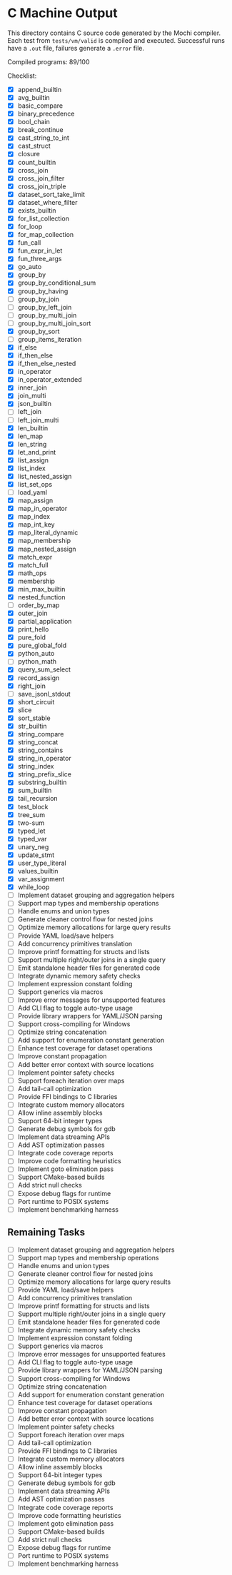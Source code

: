 # C Machine Output

This directory contains C source code generated by the Mochi compiler. Each test from `tests/vm/valid` is compiled and executed. Successful runs have a `.out` file, failures generate a `.error` file.

Compiled programs: 89/100

Checklist:

- [x] append_builtin
- [x] avg_builtin
- [x] basic_compare
- [x] binary_precedence
- [x] bool_chain
- [x] break_continue
- [x] cast_string_to_int
- [x] cast_struct
- [x] closure
- [x] count_builtin
- [x] cross_join
- [x] cross_join_filter
- [x] cross_join_triple
- [x] dataset_sort_take_limit
- [x] dataset_where_filter
- [x] exists_builtin
- [x] for_list_collection
- [x] for_loop
- [x] for_map_collection
- [x] fun_call
- [x] fun_expr_in_let
- [x] fun_three_args
- [x] go_auto
- [x] group_by
- [x] group_by_conditional_sum
- [x] group_by_having
- [ ] group_by_join
- [ ] group_by_left_join
- [ ] group_by_multi_join
- [ ] group_by_multi_join_sort
- [x] group_by_sort
- [ ] group_items_iteration
- [x] if_else
- [x] if_then_else
- [x] if_then_else_nested
- [x] in_operator
- [x] in_operator_extended
- [x] inner_join
- [x] join_multi
- [x] json_builtin
- [ ] left_join
- [ ] left_join_multi
- [x] len_builtin
- [x] len_map
- [x] len_string
- [x] let_and_print
- [x] list_assign
- [x] list_index
- [x] list_nested_assign
- [x] list_set_ops
- [ ] load_yaml
- [x] map_assign
- [x] map_in_operator
- [x] map_index
- [x] map_int_key
- [x] map_literal_dynamic
- [x] map_membership
- [x] map_nested_assign
- [x] match_expr
- [x] match_full
- [x] math_ops
- [x] membership
- [x] min_max_builtin
- [x] nested_function
- [ ] order_by_map
- [x] outer_join
- [x] partial_application
- [x] print_hello
- [x] pure_fold
- [x] pure_global_fold
- [x] python_auto
- [ ] python_math
- [x] query_sum_select
- [x] record_assign
- [x] right_join
- [ ] save_jsonl_stdout
- [x] short_circuit
- [x] slice
- [x] sort_stable
- [x] str_builtin
- [x] string_compare
- [x] string_concat
- [x] string_contains
- [x] string_in_operator
- [x] string_index
- [x] string_prefix_slice
- [x] substring_builtin
- [x] sum_builtin
- [x] tail_recursion
- [x] test_block
- [x] tree_sum
- [x] two-sum
- [x] typed_let
- [x] typed_var
- [x] unary_neg
- [x] update_stmt
- [x] user_type_literal
- [x] values_builtin
- [x] var_assignment
- [x] while_loop
- [ ] Implement dataset grouping and aggregation helpers
- [ ] Support map types and membership operations
- [ ] Handle enums and union types
- [ ] Generate cleaner control flow for nested joins
- [ ] Optimize memory allocations for large query results
- [ ] Provide YAML load/save helpers
- [ ] Add concurrency primitives translation
- [ ] Improve printf formatting for structs and lists
- [ ] Support multiple right/outer joins in a single query
- [ ] Emit standalone header files for generated code
- [ ] Integrate dynamic memory safety checks
- [ ] Implement expression constant folding
- [ ] Support generics via macros
- [ ] Improve error messages for unsupported features
- [ ] Add CLI flag to toggle auto-type usage
- [ ] Provide library wrappers for YAML/JSON parsing
- [ ] Support cross-compiling for Windows
- [ ] Optimize string concatenation
- [ ] Add support for enumeration constant generation
- [ ] Enhance test coverage for dataset operations
- [ ] Improve constant propagation
- [ ] Add better error context with source locations
- [ ] Implement pointer safety checks
- [ ] Support foreach iteration over maps
- [ ] Add tail-call optimization
- [ ] Provide FFI bindings to C libraries
- [ ] Integrate custom memory allocators
- [ ] Allow inline assembly blocks
- [ ] Support 64-bit integer types
- [ ] Generate debug symbols for gdb
- [ ] Implement data streaming APIs
- [ ] Add AST optimization passes
- [ ] Integrate code coverage reports
- [ ] Improve code formatting heuristics
- [ ] Implement goto elimination pass
- [ ] Support CMake-based builds
- [ ] Add strict null checks
- [ ] Expose debug flags for runtime
- [ ] Port runtime to POSIX systems
- [ ] Implement benchmarking harness
## Remaining Tasks
- [ ] Implement dataset grouping and aggregation helpers
- [ ] Support map types and membership operations
- [ ] Handle enums and union types
- [ ] Generate cleaner control flow for nested joins
- [ ] Optimize memory allocations for large query results
- [ ] Provide YAML load/save helpers
- [ ] Add concurrency primitives translation
- [ ] Improve printf formatting for structs and lists
- [ ] Support multiple right/outer joins in a single query
- [ ] Emit standalone header files for generated code
- [ ] Integrate dynamic memory safety checks
- [ ] Implement expression constant folding
- [ ] Support generics via macros
- [ ] Improve error messages for unsupported features
- [ ] Add CLI flag to toggle auto-type usage
- [ ] Provide library wrappers for YAML/JSON parsing
- [ ] Support cross-compiling for Windows
- [ ] Optimize string concatenation
- [ ] Add support for enumeration constant generation
- [ ] Enhance test coverage for dataset operations
- [ ] Improve constant propagation
- [ ] Add better error context with source locations
- [ ] Implement pointer safety checks
- [ ] Support foreach iteration over maps
- [ ] Add tail-call optimization
- [ ] Provide FFI bindings to C libraries
- [ ] Integrate custom memory allocators
- [ ] Allow inline assembly blocks
- [ ] Support 64-bit integer types
- [ ] Generate debug symbols for gdb
- [ ] Implement data streaming APIs
- [ ] Add AST optimization passes
- [ ] Integrate code coverage reports
- [ ] Improve code formatting heuristics
- [ ] Implement goto elimination pass
- [ ] Support CMake-based builds
- [ ] Add strict null checks
- [ ] Expose debug flags for runtime
- [ ] Port runtime to POSIX systems
- [ ] Implement benchmarking harness
